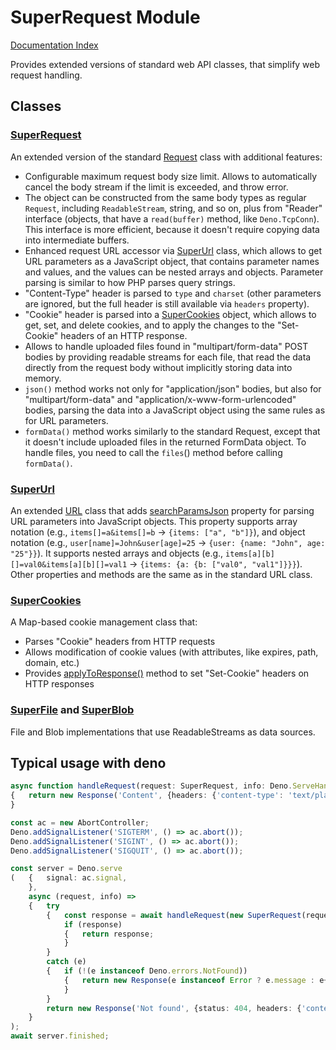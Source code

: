 <!--
	This file is generated with the following command:
	deno run --allow-all https://raw.githubusercontent.com/jeremiah-shaulov/tsa/v0.0.57/tsa.ts doc-md --outFile=README.md --outUrl=https://raw.githubusercontent.com/jeremiah-shaulov/super-request/0.1.5/README.md --importUrl=jsr:@shaulov/super-request@0.1.5 mod.ts
-->

# SuperRequest Module

[Documentation Index](generated-doc/README.md)

Provides extended versions of standard web API classes, that simplify web request handling.

## Classes

### [SuperRequest](generated-doc/class.SuperRequest/README.md)
An extended version of the standard [Request](https://developer.mozilla.org/en-US/docs/Web/API/Request)
class with additional features:
- Configurable maximum request body size limit. Allows to automatically cancel the body stream if the limit is exceeded, and throw error.
- The object can be constructed from the same body types as regular `Request`, including `ReadableStream`, string, and so on, plus from "Reader" interface (objects, that have a `read(buffer)` method, like `Deno.TcpConn`). This interface is more efficient, because it doesn't require copying data into intermediate buffers.
- Enhanced request URL accessor via [SuperUrl](generated-doc/class.SuperUrl/README.md) class, which allows to get URL parameters as a JavaScript object,
that contains parameter names and values, and the values can be nested arrays and objects.
Parameter parsing is similar to how PHP parses query strings.
- "Content-Type" header is parsed to `type` and `charset` (other parameters are ignored, but the full header is still available via `headers` property).
- "Cookie" header is parsed into a [SuperCookies](generated-doc/class.SuperCookies/README.md) object, which allows to get, set, and delete cookies,
and to apply the changes to the "Set-Cookie" headers of an HTTP response.
- Allows to handle uploaded files found in "multipart/form-data" POST bodies by providing readable streams for each file,
that read the data directly from the request body without implicitly storing data into memory.
- `json()` method works not only for "application/json" bodies, but also for "multipart/form-data" and "application/x-www-form-urlencoded" bodies,
parsing the data into a JavaScript object using the same rules as for URL parameters.
- `formData()` method works similarly to the standard Request, except that it doesn't include uploaded files in the returned FormData object.
To handle files, you need to call the `files`() method before calling `formData()`.

### [SuperUrl](generated-doc/class.SuperUrl/README.md)
An extended [URL](https://developer.mozilla.org/en-US/docs/Web/API/URL) class that adds [searchParamsJson](generated-doc/class.SuperUrl/README.md#-get-searchparamsjson-recordstring-searchparam) property
for parsing URL parameters into JavaScript objects.
This property supports array notation (e.g., `items[]=a&items[]=b` → `{items: ["a", "b"]}`),
and object notation (e.g., `user[name]=John&user[age]=25` → `{user: {name: "John", age: "25"}}`).
It supports nested arrays and objects (e.g., `items[a][b][]=val0&items[a][b][]=val1` → `{items: {a: {b: ["val0", "val1"]}}}`).
Other properties and methods are the same as in the standard URL class.

### [SuperCookies](generated-doc/class.SuperCookies/README.md)
A Map-based cookie management class that:
- Parses "Cookie" headers from HTTP requests
- Allows modification of cookie values (with attributes, like expires, path, domain, etc.)
- Provides [applyToResponse()](generated-doc/class.SuperCookies/README.md#-applytoresponseresponse-headers-headers--headersinit-void) method to set "Set-Cookie" headers on HTTP responses

### [SuperFile](generated-doc/class.SuperFile/README.md) and [SuperBlob](generated-doc/class.SuperBlob/README.md)
File and Blob implementations that use ReadableStreams as data sources.

## Typical usage with deno

```ts
async function handleRequest(request: SuperRequest, info: Deno.ServeHandlerInfo)
{	return new Response('Content', {headers: {'content-type': 'text/plain'}});
}

const ac = new AbortController;
Deno.addSignalListener('SIGTERM', () => ac.abort());
Deno.addSignalListener('SIGINT', () => ac.abort());
Deno.addSignalListener('SIGQUIT', () => ac.abort());

const server = Deno.serve
(	{	signal: ac.signal,
	},
	async (request, info) =>
	{	try
		{	const response = await handleRequest(new SuperRequest(request), info);
			if (response)
			{	return response;
			}
		}
		catch (e)
		{	if (!(e instanceof Deno.errors.NotFound))
			{	return new Response(e instanceof Error ? e.message : e+'', {status: 500, headers: {'content-type': 'text/plain'}});
			}
		}
		return new Response('Not found', {status: 404, headers: {'content-type': 'text/plain'}});
	}
);
await server.finished;
```